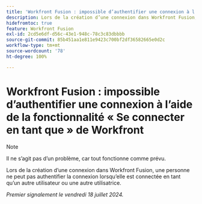 ```yaml
---
title: 'Workfront Fusion : impossible d’authentifier une connexion à l’aide de la fonctionnalité « Se connecter en tant que » de Workfront'
description: Lors de la création d’une connexion dans Workfront Fusion, une personne ne peut pas authentifier la connexion lorsqu’elle est connectée en tant qu’un autre utilisateur ou une autre utilisatrice.
hidefromtoc: true
feature: Workfront Fusion
exl-id: 2cd5e6df-d56c-43e1-948c-78c3c83dbbbb
source-git-commit: 85b451aa1e811e9423c700bf2df36582665e0d2c
workflow-type: tm+mt
source-wordcount: '78'
ht-degree: 100%

---
```


# Workfront Fusion : impossible d’authentifier une connexion à l’aide de la fonctionnalité « Se connecter en tant que » de Workfront

>[!NOTE]
>
>Il ne s’agit pas d’un problème, car tout fonctionne comme prévu.

Lors de la création d’une connexion dans Workfront Fusion, une personne ne peut pas authentifier la connexion lorsqu’elle est connectée en tant qu’un autre utilisateur ou une autre utilisatrice.

_Premier signalement le vendredi 18 juillet 2024._

<!--CHECK ME - 1 VIEW APRIL-JUNE 2025 (June 23 and Aug 13)-->

